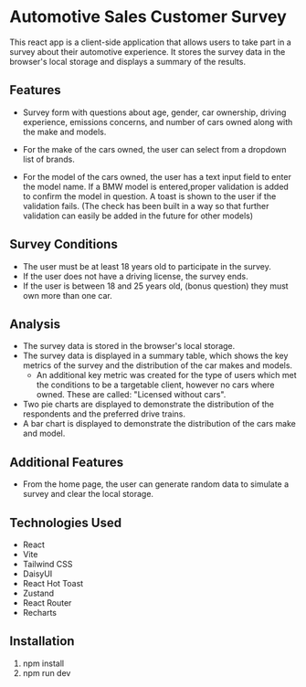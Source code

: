 # Automotive Sales Customer Survey

This react app is a client-side application that allows users to take part in a survey about their automotive experience.
It stores the survey data in the browser's local storage and displays a summary of the results.

## Features
- Survey form with questions about age, gender, car ownership, driving experience, emissions concerns, and number of cars owned along with the make and models.

- For the make of the cars owned, the user can select from a dropdown list of brands.

- For the model of the cars owned, the user has a text input field to enter the model name. If a BMW model is entered,proper validation is added to confirm the model in question. A toast is shown to the user if the validation fails. (The check has been built in a way so that further validation can easily be added in the future for other models)

## Survey Conditions
- The user must be at least 18 years old to participate in the survey.
- If the user does not have a driving license, the survey ends.
- If the user is between 18 and 25 years old, (bonus question) they must own more than one car.

## Analysis
- The survey data is stored in the browser's local storage.
- The survey data is displayed in a summary table, which shows the key metrics of the survey and the distribution of the car makes and models.
  - An additional key metric was created for the type of users which met the conditions to be a targetable client, however no cars where owned. These are called: "Licensed without cars".
- Two pie charts are displayed to demonstrate the distribution of the respondents and the preferred drive trains.
- A bar chart is displayed to demonstrate the distribution of the cars make and model.

## Additional Features
- From the home page, the user can generate random data to simulate a survey and clear the local storage.

## Technologies Used
- React
- Vite
- Tailwind CSS
- DaisyUI
- React Hot Toast
- Zustand
- React Router
- Recharts

## Installation
1. npm install
2. npm run dev
